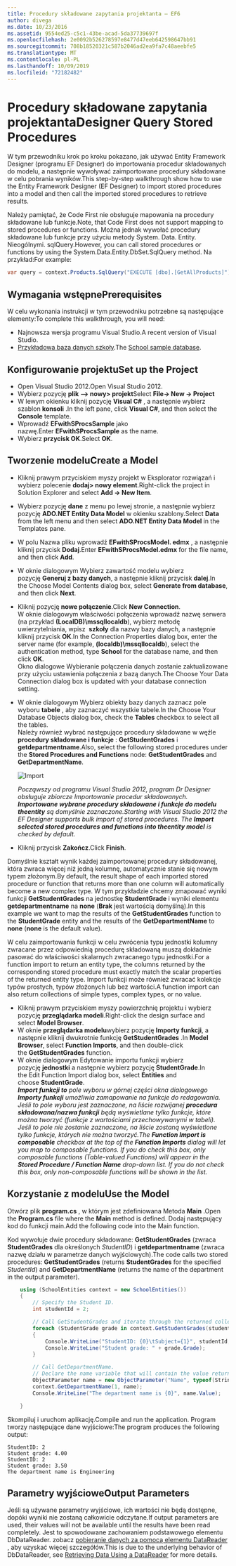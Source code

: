 ```yaml
---
title: Procedury składowane zapytania projektanta — EF6
author: divega
ms.date: 10/23/2016
ms.assetid: 9554ed25-c5c1-43be-acad-5da37739697f
ms.openlocfilehash: 2e0092b526278597e8477d47eeb642598647bb91
ms.sourcegitcommit: 708b18520321c587b2046ad2ea9fa7c48aeebfe5
ms.translationtype: MT
ms.contentlocale: pl-PL
ms.lasthandoff: 10/09/2019
ms.locfileid: "72182482"
---
```

# <a name="designer-query-stored-procedures"></a><span data-ttu-id="89d02-102">Procedury składowane zapytania projektanta</span><span class="sxs-lookup"><span data-stu-id="89d02-102">Designer Query Stored Procedures</span></span>
<span data-ttu-id="89d02-103">W tym przewodniku krok po kroku pokazano, jak używać Entity Framework Designer (programu EF Designer) do importowania procedur składowanych do modelu, a następnie wywoływać zaimportowane procedury składowane w celu pobrania wyników.</span><span class="sxs-lookup"><span data-stu-id="89d02-103">This step-by-step walkthrough show how to use the Entity Framework Designer (EF Designer) to import stored procedures into a model and then call the imported stored procedures to retrieve results.</span></span> 

<span data-ttu-id="89d02-104">Należy pamiętać, że Code First nie obsługuje mapowania na procedury składowane lub funkcje.</span><span class="sxs-lookup"><span data-stu-id="89d02-104">Note, that Code First does not support mapping to stored procedures or functions.</span></span> <span data-ttu-id="89d02-105">Można jednak wywołać procedury składowane lub funkcje przy użyciu metody System. Data. Entity. Nieogólnymi. sqlQuery.</span><span class="sxs-lookup"><span data-stu-id="89d02-105">However, you can call stored procedures or functions by using the System.Data.Entity.DbSet.SqlQuery method.</span></span> <span data-ttu-id="89d02-106">Na przykład:</span><span class="sxs-lookup"><span data-stu-id="89d02-106">For example:</span></span>
``` csharp
var query = context.Products.SqlQuery("EXECUTE [dbo].[GetAllProducts]")`;
```

## <a name="prerequisites"></a><span data-ttu-id="89d02-107">Wymagania wstępne</span><span class="sxs-lookup"><span data-stu-id="89d02-107">Prerequisites</span></span>

<span data-ttu-id="89d02-108">W celu wykonania instrukcji w tym przewodniku potrzebne są następujące elementy:</span><span class="sxs-lookup"><span data-stu-id="89d02-108">To complete this walkthrough, you will need:</span></span>

- <span data-ttu-id="89d02-109">Najnowsza wersja programu Visual Studio.</span><span class="sxs-lookup"><span data-stu-id="89d02-109">A recent version of Visual Studio.</span></span>
- <span data-ttu-id="89d02-110">[Przykładowa baza danych szkoły](~/ef6/resources/school-database.md).</span><span class="sxs-lookup"><span data-stu-id="89d02-110">The [School sample database](~/ef6/resources/school-database.md).</span></span>

## <a name="set-up-the-project"></a><span data-ttu-id="89d02-111">Konfigurowanie projektu</span><span class="sxs-lookup"><span data-stu-id="89d02-111">Set up the Project</span></span>

-   <span data-ttu-id="89d02-112">Open Visual Studio 2012.</span><span class="sxs-lookup"><span data-stu-id="89d02-112">Open Visual Studio 2012.</span></span>
-   <span data-ttu-id="89d02-113">Wybierz pozycję **plik —&gt; nowy&gt; projekt**</span><span class="sxs-lookup"><span data-stu-id="89d02-113">Select **File-&gt; New -&gt; Project**</span></span>
-   <span data-ttu-id="89d02-114">W lewym okienku kliknij pozycję **Visual C\#** , a następnie wybierz szablon **konsoli** .</span><span class="sxs-lookup"><span data-stu-id="89d02-114">In the left pane, click **Visual C\#**, and then select the **Console** template.</span></span>
-   <span data-ttu-id="89d02-115">Wprowadź **EFwithSProcsSample** jako nazwę.</span><span class="sxs-lookup"><span data-stu-id="89d02-115">Enter **EFwithSProcsSample** as the name.</span></span>
-   <span data-ttu-id="89d02-116">Wybierz **przycisk OK**.</span><span class="sxs-lookup"><span data-stu-id="89d02-116">Select **OK**.</span></span>

## <a name="create-a-model"></a><span data-ttu-id="89d02-117">Tworzenie modelu</span><span class="sxs-lookup"><span data-stu-id="89d02-117">Create a Model</span></span>

-   <span data-ttu-id="89d02-118">Kliknij prawym przyciskiem myszy projekt w Eksplorator rozwiązań i wybierz polecenie **dodaj&gt; nowy element**.</span><span class="sxs-lookup"><span data-stu-id="89d02-118">Right-click the project in Solution Explorer and select **Add -&gt; New Item**.</span></span>
-   <span data-ttu-id="89d02-119">Wybierz pozycję **dane** z menu po lewej stronie, a następnie wybierz pozycję **ADO.NET Entity Data Model** w okienku szablony.</span><span class="sxs-lookup"><span data-stu-id="89d02-119">Select **Data** from the left menu and then select **ADO.NET Entity Data Model** in the Templates pane.</span></span>
-   <span data-ttu-id="89d02-120">W polu Nazwa pliku wprowadź **EFwithSProcsModel. edmx** , a następnie kliknij przycisk **Dodaj**.</span><span class="sxs-lookup"><span data-stu-id="89d02-120">Enter **EFwithSProcsModel.edmx** for the file name, and then click **Add**.</span></span>
-   <span data-ttu-id="89d02-121">W oknie dialogowym Wybierz zawartość modelu wybierz pozycję **Generuj z bazy danych**, a następnie kliknij przycisk **dalej**.</span><span class="sxs-lookup"><span data-stu-id="89d02-121">In the Choose Model Contents dialog box, select **Generate from database**, and then click **Next**.</span></span>
-   <span data-ttu-id="89d02-122">Kliknij pozycję **nowe połączenie**.</span><span class="sxs-lookup"><span data-stu-id="89d02-122">Click **New Connection**.</span></span>  
    <span data-ttu-id="89d02-123">W oknie dialogowym właściwości połączenia wprowadź nazwę serwera (na przykład **(LocalDB)\\mssqllocaldb**), wybierz metodę uwierzytelniania, wpisz  **szkoły** dla nazwy bazy danych, a następnie kliknij przycisk **OK**.</span><span class="sxs-lookup"><span data-stu-id="89d02-123">In the Connection Properties dialog box, enter the server name (for example, **(localdb)\\mssqllocaldb**), select the authentication method, type **School** for the database name, and then click **OK**.</span></span>  
    <span data-ttu-id="89d02-124">Okno dialogowe Wybieranie połączenia danych zostanie zaktualizowane przy użyciu ustawienia połączenia z bazą danych.</span><span class="sxs-lookup"><span data-stu-id="89d02-124">The Choose Your Data Connection dialog box is updated with your database connection setting.</span></span>
-   <span data-ttu-id="89d02-125">W oknie dialogowym Wybierz obiekty bazy danych zaznacz pole wyboru **tabele** , aby zaznaczyć wszystkie tabele.</span><span class="sxs-lookup"><span data-stu-id="89d02-125">In the Choose Your Database Objects dialog box, check the **Tables** checkbox to select all the tables.</span></span>  
    <span data-ttu-id="89d02-126">Należy również wybrać następujące procedury składowane w węźle **procedury składowane i funkcje** : **GetStudentGrades** i **getdepartmentname**.</span><span class="sxs-lookup"><span data-stu-id="89d02-126">Also, select the following stored procedures under the **Stored Procedures and Functions** node: **GetStudentGrades** and **GetDepartmentName**.</span></span> 

    ![Import](~/ef6/media/import.jpg)

    <span data-ttu-id="89d02-128">*Począwszy od programu Visual Studio 2012, program Dr Designer obsługuje zbiorcze Importowanie procedur składowanych. **Importowane wybrane procedury składowane i funkcje do modelu theentity** są domyślnie zaznaczone.*</span><span class="sxs-lookup"><span data-stu-id="89d02-128">*Starting with Visual Studio 2012 the EF Designer supports bulk import of stored procedures. The **Import selected stored procedures and functions into theentity model** is checked by default.*</span></span>
-   <span data-ttu-id="89d02-129">Kliknij przycisk **Zakończ**.</span><span class="sxs-lookup"><span data-stu-id="89d02-129">Click **Finish**.</span></span>

<span data-ttu-id="89d02-130">Domyślnie kształt wynik każdej zaimportowanej procedury składowanej, która zwraca więcej niż jedną kolumnę, automatycznie stanie się nowym typem złożonym.</span><span class="sxs-lookup"><span data-stu-id="89d02-130">By default, the result shape of each imported stored procedure or function that returns more than one column will automatically become a new complex type.</span></span> <span data-ttu-id="89d02-131">W tym przykładzie chcemy zmapować wyniki funkcji **GetStudentGrades** na jednostkę **StudentGrade** i wyniki elementu **getdepartmentname** na **none** (**Brak** jest wartością domyślną).</span><span class="sxs-lookup"><span data-stu-id="89d02-131">In this example we want to map the results of the **GetStudentGrades** function to the **StudentGrade** entity and the results of the **GetDepartmentName** to **none** (**none** is the default value).</span></span>

<span data-ttu-id="89d02-132">W celu zaimportowania funkcji w celu zwrócenia typu jednostki kolumny zwracane przez odpowiednią procedurę składowaną muszą dokładnie pasować do właściwości skalarnych zwracanego typu jednostki.</span><span class="sxs-lookup"><span data-stu-id="89d02-132">For a function import to return an entity type, the columns returned by the corresponding stored procedure must exactly match the scalar properties of the returned entity type.</span></span> <span data-ttu-id="89d02-133">Import funkcji może również zwracać kolekcje typów prostych, typów złożonych lub bez wartości.</span><span class="sxs-lookup"><span data-stu-id="89d02-133">A function import can also return collections of simple types, complex types, or no value.</span></span>

-   <span data-ttu-id="89d02-134">Kliknij prawym przyciskiem myszy powierzchnię projektu i wybierz pozycję **przeglądarka modeli**.</span><span class="sxs-lookup"><span data-stu-id="89d02-134">Right-click the design surface and select **Model Browser**.</span></span>
-   <span data-ttu-id="89d02-135">W oknie **przeglądarka modelu**wybierz pozycję **Importy funkcji**, a następnie kliknij dwukrotnie funkcję **GetStudentGrades** .</span><span class="sxs-lookup"><span data-stu-id="89d02-135">In **Model Browser**, select **Function Imports**, and then double-click the **GetStudentGrades** function.</span></span>
-   <span data-ttu-id="89d02-136">W oknie dialogowym Edytowanie importu funkcji wybierz pozycję **jednostki** a następnie wybierz pozycję **StudentGrade**.</span><span class="sxs-lookup"><span data-stu-id="89d02-136">In the Edit Function Import dialog box, select **Entities** and choose **StudentGrade**.</span></span>  
    <span data-ttu-id="89d02-137">***Import funkcji to** pole wyboru w górnej części okna dialogowego **Importy funkcji** umożliwia zamapowanie na funkcje do redagowania. Jeśli to pole wyboru jest zaznaczone, na liście rozwijanej **procedura składowana/nazwa funkcji** będą wyświetlane tylko funkcje, które można tworzyć (funkcje z wartościami przechowywanymi w tabeli). Jeśli to pole nie zostanie zaznaczone, na liście zostaną wyświetlone tylko funkcje, których nie można tworzyć.*</span><span class="sxs-lookup"><span data-stu-id="89d02-137">*The **Function Import is composable** checkbox at the top of the **Function Imports** dialog will let you map to composable functions. If you do check this box, only composable functions (Table-valued Functions) will appear in the **Stored Procedure / Function Name** drop-down list. If you do not check this box, only non-composable functions will be shown in the list.*</span></span>

## <a name="use-the-model"></a><span data-ttu-id="89d02-138">Korzystanie z modelu</span><span class="sxs-lookup"><span data-stu-id="89d02-138">Use the Model</span></span>

<span data-ttu-id="89d02-139">Otwórz plik **program.cs** , w którym jest zdefiniowana Metoda **Main** .</span><span class="sxs-lookup"><span data-stu-id="89d02-139">Open the **Program.cs** file where the **Main** method is defined.</span></span> <span data-ttu-id="89d02-140">Dodaj następujący kod do funkcji main.</span><span class="sxs-lookup"><span data-stu-id="89d02-140">Add the following code into the Main function.</span></span>

<span data-ttu-id="89d02-141">Kod wywołuje dwie procedury składowane: **GetStudentGrades** (zwraca **StudentGrades** dla określonych *StudentID*) i **getdepartmentname** (zwraca nazwę działu w parametrze danych wyjściowych).</span><span class="sxs-lookup"><span data-stu-id="89d02-141">The code calls two stored procedures: **GetStudentGrades** (returns **StudentGrades** for the specified *StudentId*) and **GetDepartmentName** (returns the name of the department in the output parameter).</span></span>  

``` csharp
    using (SchoolEntities context = new SchoolEntities())
    {
        // Specify the Student ID.
        int studentId = 2;

        // Call GetStudentGrades and iterate through the returned collection.
        foreach (StudentGrade grade in context.GetStudentGrades(studentId))
        {
            Console.WriteLine("StudentID: {0}\tSubject={1}", studentId, grade.Subject);
            Console.WriteLine("Student grade: " + grade.Grade);
        }

        // Call GetDepartmentName.
        // Declare the name variable that will contain the value returned by the output parameter.
        ObjectParameter name = new ObjectParameter("Name", typeof(String));
        context.GetDepartmentName(1, name);
        Console.WriteLine("The department name is {0}", name.Value);

    }
```

<span data-ttu-id="89d02-142">Skompiluj i uruchom aplikację.</span><span class="sxs-lookup"><span data-stu-id="89d02-142">Compile and run the application.</span></span> <span data-ttu-id="89d02-143">Program tworzy następujące dane wyjściowe:</span><span class="sxs-lookup"><span data-stu-id="89d02-143">The program produces the following output:</span></span>

```console
StudentID: 2
Student grade: 4.00
StudentID: 2
Student grade: 3.50
The department name is Engineering
```

<a name="output-parameters"></a><span data-ttu-id="89d02-144">Parametry wyjściowe</span><span class="sxs-lookup"><span data-stu-id="89d02-144">Output Parameters</span></span>
-----------------

<span data-ttu-id="89d02-145">Jeśli są używane parametry wyjściowe, ich wartości nie będą dostępne, dopóki wyniki nie zostaną całkowicie odczytane.</span><span class="sxs-lookup"><span data-stu-id="89d02-145">If output parameters are used, their values will not be available until the results have been read completely.</span></span> <span data-ttu-id="89d02-146">Jest to spowodowane zachowaniem podstawowego elementu DbDataReader. zobacz [pobieranie danych za pomocą elementu DataReader](https://go.microsoft.com/fwlink/?LinkID=398589) , aby uzyskać więcej szczegółów.</span><span class="sxs-lookup"><span data-stu-id="89d02-146">This is due to the underlying behavior of DbDataReader, see [Retrieving Data Using a DataReader](https://go.microsoft.com/fwlink/?LinkID=398589) for more details.</span></span>
